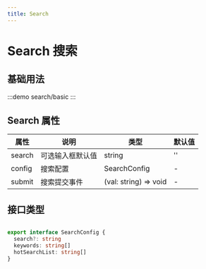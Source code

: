 ```yaml
---
title: Search
---
```


# Search 搜索

## 基础用法
:::demo
search/basic
:::


## Search 属性

| 属性  | 说明          | 类型                         | 默认值 |
|-------|--------------|------------------------------|-------|
| search | 可选输入框默认值 | string | ''   |
| config | 搜索配置 | SearchConfig | -     |
| submit | 搜索提交事件 | (val: string) => void            | -    |

## 接口类型

```ts

export interface SearchConfig {
  search?: string
  keywords: string[]
  hotSearchList: string[]
}

```